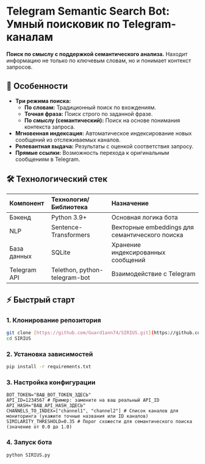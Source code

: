 # Telegram Semantic Search Bot: Умный поисковик по Telegram-каналам

**Поиск по смыслу с поддержкой семантического анализа.** Находит информацию не только по ключевым словам, но и понимает контекст запросов.

## 🚀 Особенности

* **Три режима поиска:**
    * **По словам:** Традиционный поиск по вхождениям.
    * **Точная фраза:** Поиск строго по заданной фразе.
    * **По смыслу (семантический):** Поиск на основе понимания контекста запроса.
* **Мгновенная индексация:** Автоматическое индексирование новых сообщений из отслеживаемых каналов.
* **Релевантная выдача:** Результаты с оценкой соответствия запросу.
* **Прямые ссылки:** Возможность перехода к оригинальным сообщениям в Telegram.

## 🛠️ Технологический стек

| Компонент        | Технология/Библиотека       | Назначение                                  |
| :--------------- | :-------------------------- | :------------------------------------------ |
| Бэкенд           | Python 3.9+                 | Основная логика бота                        |
| NLP              | Sentence-Transformers       | Векторные embeddings для семантического поиска |
| База данных      | SQLite                      | Хранение индексированных сообщений          |
| Telegram API     | Telethon, python-telegram-bot | Взаимодействие с Telegram                   |

## ⚡ Быстрый старт

### 1. Клонирование репозитория

```bash
git clone [https://github.com/Guard1ann74/SIRIUS.git](https://github.com/Guard1ann74/SIRIUS.git)
cd SIRIUS
```

### 2. Установка зависимостей
```bash
pip install -r requirements.txt
```
### 3. Настройка конфигурации
```
BOT_TOKEN="ВАШ_BOT_TOKEN_ЗДЕСЬ"
API_ID=1234567 # Пример: замените на ваш реальный API_ID
API_HASH="ВАШ_API_HASH_ЗДЕСЬ"
CHANNELS_TO_INDEX=["channel1", "channel2"] # Список каналов для мониторинга (укажите точные названия или ID каналов)
SIMILARITY_THRESHOLD=0.35 # Порог схожести для семантического поиска (значение от 0.0 до 1.0)
```
### 4. Запуск бота
```bash
python SIRIUS.py
```
